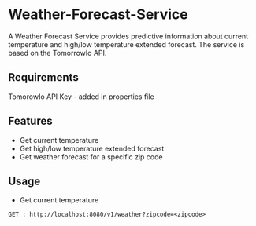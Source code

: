 # Weather-Forecast-Service

A Weather Forecast Service provides predictive information about current temperature and high/low temperature extended forecast. The service is based on the TomorrowIo API.

## Requirements
TomorowIo API Key - added in properties file

## Features
- Get current temperature
- Get high/low temperature extended forecast
- Get weather forecast for a specific zip code

## Usage
- Get current temperature
```
GET : http://localhost:8080/v1/weather?zipcode=<zipcode>
```
